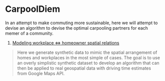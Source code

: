 # CarpoolDiem 
In an attempt to make commuting more sustainable, here we will attempt to devise an algorithm to devise the optimal carpooling partners for each memer of a community. 

1. [Modeling workplace <=> homeowner spatial relations](https://github.com/michaelsilverstein/CarpoolDiem/blob/master/SyntheticData.ipynb)
>Here we generate synthetic data to mimic the spatial arrangement of homes and workplaces in the most simple of cases. The goal is to use an overly simplistic synthetic dataset to develop an algorithm that can then be applied to real geospatial data with driving time estimates from Google Maps API.
